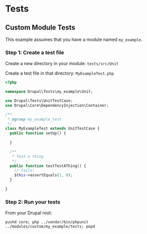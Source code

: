 # Tests

## Custom Module Tests

This example assumes that you have a module named `my_example`.

### Step 1: Create a test file

Create a new directory in your module: `tests/src/Unit`

Create a test file in that directory: `MyExampleTest.php`

```php
<?php

namespace Drupal\Tests\my_example\Unit;

use Drupal\Tests\UnitTestCase;
use Drupal\Core\DependencyInjection\Container;

/**
 * @group my_example_test
 */
class MyExampleTest extends UnitTestCase {
  public function setUp() {
    
  }

  /**
   * Test a thing
   */
  public function testTestAThing() {
    // fails!
    $this->assertEquals(1, 0);
  }

}
```

### Step 2: Run your tests

From your Drupal root:

```
pushd core; php ../vendor/bin/phpunit ../modules/custom/my_example/tests; popd
```
